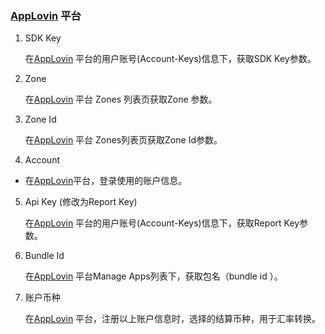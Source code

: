 ### [AppLovin](https://www.applovin.com/login) 平台

1. SDK Key

   在[AppLovin](https://www.applovin.com/login) 平台的用户账号(Account-Keys)信息下，获取SDK Key参数。

2. Zone 
  
   在[AppLovin](https://www.applovin.com/login) 平台 Zones 列表页获取Zone 参数。

3. Zone Id

   在[AppLovin](https://www.applovin.com/login) 平台 Zones列表页获取Zone Id参数。 

4. Account
  - 在[AppLovin](https://www.applovin.com/login)平台，登录使用的账户信息。
   
 5. Api Key (修改为Report Key)
 
    在[AppLovin](https://www.applovin.com/login) 平台的用户账号(Account-Keys)信息下，获取Report Key参数。

  6. Bundle Id 
     
     在[AppLovin](https://www.applovin.com/login) 平台Manage Apps列表下，获取包名（bundle id ）。
 
  7. 账户币种

     在[AppLovin](https://www.applovin.com/login) 平台，注册以上账户信息时，选择的结算币种，用于汇率转换。

